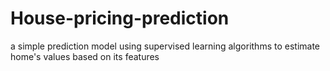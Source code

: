 # House-pricing-prediction
a simple prediction model using supervised learning algorithms to estimate home's values based on its features
